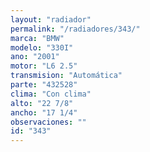 ```yaml
---
layout: "radiador"
permalink: "/radiadores/343/"
marca: "BMW"
modelo: "330I"
ano: "2001"
motor: "L6 2.5"
transmision: "Automática"
parte: "432528"
clima: "Con clima"
alto: "22 7/8"
ancho: "17 1/4"
observaciones: ""
id: "343"
---
```


